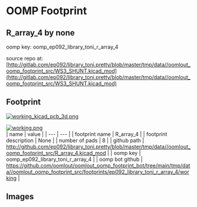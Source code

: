 # OOMP Footprint  
## R_array_4  by none  
  
oomp key: oomp_ep092_library_toni_r_array_4  
  
source repo at: [http://gitlab.com/ep092/library_toni.pretty/blob/master/tmp/data//oomlout_oomp_footprint_src/WS3_SHUNT.kicad_mod](http://gitlab.com/ep092/library_toni.pretty/blob/master/tmp/data//oomlout_oomp_footprint_src/WS3_SHUNT.kicad_mod)  
## Footprint  
  
[![working_kicad_pcb_3d.png](working_kicad_pcb_3d_600.png)](working_kicad_pcb_3d.png)  
  
[![working.png](working_600.png)](working.png)  
| name | value | 
| --- | --- | 
| footprint name | R_array_4 | 
| footprint description | None | 
| number of pads | 8 | 
| github path | http://github.com/ep092/library_toni.pretty/blob/master/tmp/data//oomlout_oomp_footprint_src/R_array_4.kicad_mod | 
| oomp key | oomp_ep092_library_toni_r_array_4 | 
| oomp bot github | https://github.com/oomlout/oomlout_oomp_footprint_bot/tree/main/tmp/data//oomlout_oomp_footprint_src/footprints/ep092_library_toni_r_array_4/working | 
## Images  
